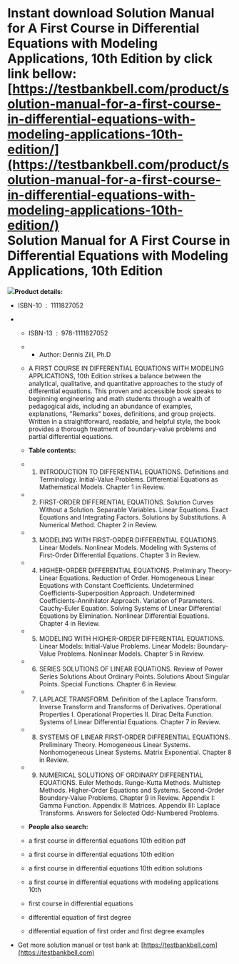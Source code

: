 Instant download **Solution Manual for A First Course in Differential Equations with Modeling Applications, 10th Edition** by click link bellow:  
[https://testbankbell.com/product/solution-manual-for-a-first-course-in-differential-equations-with-modeling-applications-10th-edition/](https://testbankbell.com/product/solution-manual-for-a-first-course-in-differential-equations-with-modeling-applications-10th-edition/)  
Solution Manual for A First Course in Differential Equations with Modeling Applications, 10th Edition
=====================================================================================================


![](https://testbankbell.com/wp-content/uploads/2023/05/Solution-Manual-for-A-First-Course-in-Differential-Equations-with-Modeling-Applications-10th-Edition-228x228-1.jpg)**Product details:**
* ISBN-10 ‏ : ‎ 1111827052
* * ISBN-13 ‏ : ‎ 978-1111827052
  * * Author: Dennis Zill, Ph.D
   
  * A FIRST COURSE IN DIFFERENTIAL EQUATIONS WITH MODELING APPLICATIONS, 10th Edition strikes a balance between the analytical, qualitative, and quantitative approaches to the study of differential equations. This proven and accessible book speaks to beginning engineering and math students through a wealth of pedagogical aids, including an abundance of examples, explanations, "Remarks" boxes, definitions, and group projects. Written in a straightforward, readable, and helpful style, the book provides a thorough treatment of boundary-value problems and partial differential equations.
 
  * **Table contents:**
  * 1. INTRODUCTION TO DIFFERENTIAL EQUATIONS. Definitions and Terminology. Initial-Value Problems. Differential Equations as Mathematical Models. Chapter 1 in Review.
   
  * 2. FIRST-ORDER DIFFERENTIAL EQUATIONS. Solution Curves Without a Solution. Separable Variables. Linear Equations. Exact Equations and Integrating Factors. Solutions by Substitutions. A Numerical Method. Chapter 2 in Review.
   
  * 3. MODELING WITH FIRST-ORDER DIFFERENTIAL EQUATIONS. Linear Models. Nonlinear Models. Modeling with Systems of First-Order Differential Equations. Chapter 3 in Review.
   
  * 4. HIGHER-ORDER DIFFERENTIAL EQUATIONS. Preliminary Theory-Linear Equations. Reduction of Order. Homogeneous Linear Equations with Constant Coefficients. Undetermined Coefficients-Superposition Approach. Undetermined Coefficients-Annihilator Approach. Variation of Parameters. Cauchy-Euler Equation. Solving Systems of Linear Differential Equations by Elimination. Nonlinear Differential Equations. Chapter 4 in Review.
   
  * 5. MODELING WITH HIGHER-ORDER DIFFERENTIAL EQUATIONS. Linear Models: Initial-Value Problems. Linear Models: Boundary-Value Problems. Nonlinear Models. Chapter 5 in Review.
   
  * 6. SERIES SOLUTIONS OF LINEAR EQUATIONS. Review of Power Series Solutions About Ordinary Points. Solutions About Singular Points. Special Functions. Chapter 6 in Review.
   
  * 7. LAPLACE TRANSFORM. Definition of the Laplace Transform. Inverse Transform and Transforms of Derivatives. Operational Properties I. Operational Properties II. Dirac Delta Function. Systems of Linear Differential Equations. Chapter 7 in Review.
   
  * 8. SYSTEMS OF LINEAR FIRST-ORDER DIFFERENTIAL EQUATIONS. Preliminary Theory. Homogeneous Linear Systems. Nonhomogeneous Linear Systems. Matrix Exponential. Chapter 8 in Review.
   
  * 9. NUMERICAL SOLUTIONS OF ORDINARY DIFFERENTIAL EQUATIONS. Euler Methods. Runge-Kutta Methods. Multistep Methods. Higher-Order Equations and Systems. Second-Order Boundary-Value Problems. Chapter 9 in Review. Appendix I: Gamma Function. Appendix II: Matrices. Appendix III: Laplace Transforms. Answers for Selected Odd-Numbered Problems.
   
  * **People also search:**
  * a first course in differential equations 10th edition pdf
 
  * a first course in differential equations 10th edition
 
  * a first course in differential equations 10th edition solutions
 
  * a first course in differential equations with modeling applications 10th
 
  * first course in differential equations
 
  * differential equation of first degree
 
  * differential equation of first order and first degree examples
 
*  Get more solution manual or test bank at: [https://testbankbell.com](https://testbankbell.com)
